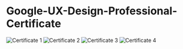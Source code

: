 # Google-UX-Design-Professional-Certificate

![Certificate 1](https://user-images.githubusercontent.com/56443166/174235812-0bd85d59-fe6a-4736-8d82-cc20861d8c45.png)
![Certificate 2](https://user-images.githubusercontent.com/56443166/174235421-5d095d55-f518-49d8-a5e6-21d54649ce28.png)
![Certificate 3](https://user-images.githubusercontent.com/56443166/174234816-49c5fdfc-8181-466f-89c8-ece854c6e392.png)
![Certificate 4](https://github.com/aseerintiser/Google-UX-Design-Professional-Certificate/assets/56443166/97adc1d8-9233-4edf-84fa-7dde14fd00d2)
